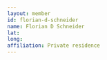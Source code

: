 ```yaml
---
layout: member
id: florian-d-schneider
name: Florian D Schneider
lat: 
long: 
affiliation: Private residence
---
```




